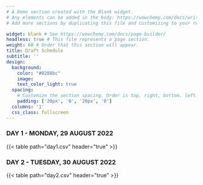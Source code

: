 ```yaml
---
# A Demo section created with the Blank widget.
# Any elements can be added in the body: https://wowchemy.com/docs/writing-markdown-latex/
# Add more sections by duplicating this file and customizing to your requirements.

widget: blank # See https://wowchemy.com/docs/page-builder/
headless: true # This file represents a page section.
weight: 60 # Order that this section will appear.
title: Draft Schedule
subtitle: ''
design:
  background:
    color: "#8288bc"
    image: 
    text_color_light: true
  spacing:
    # Customize the section spacing. Order is top, right, bottom, left.
    padding: ['20px', '0', '20px', '0']
  columns: '1'
  css_class: fullscreen
---
```


### DAY 1 - MONDAY, 29 AUGUST 2022

{{< table path="day1.csv" header="true" >}}

### DAY 2 - TUESDAY, 30 AUGUST 2022

{{< table path="day2.csv" header="true" >}}